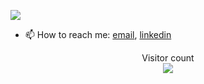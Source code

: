 ![](https://github-profile-trophy.vercel.app/?username=ss18&theme=flat&column=-1&margin-w=8&margin-h=8)

- 📫 How to reach me: [email](mailto:semen.zhydenko@gmail.com), [linkedin](https://www.linkedin.com/in/zhydenko/)

<p align="center"> 
  Visitor count<br>
  <img src="https://profile-counter.glitch.me/ss18/count.svg" />
</p>
